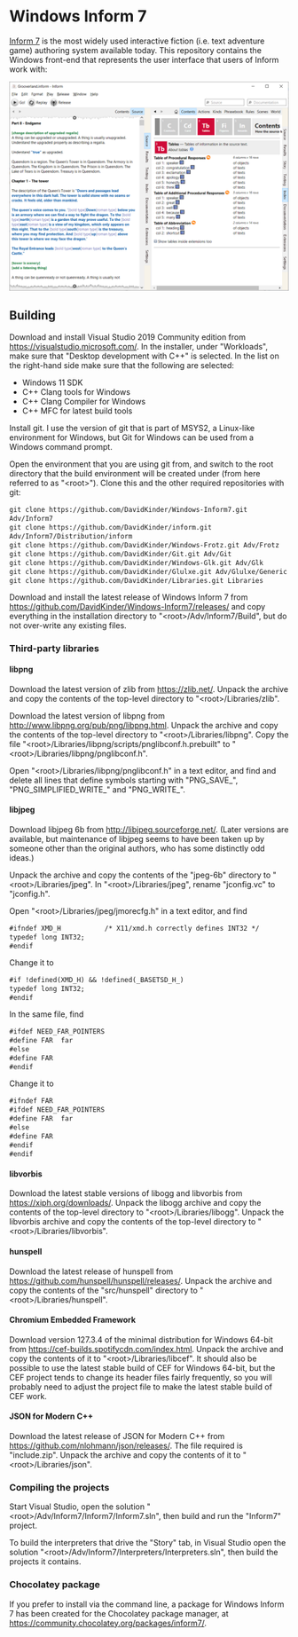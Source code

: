 # Windows Inform 7

[Inform 7](http://inform7.com/) is the most widely used interactive fiction (i.e. text adventure game) authoring system available today. This repository contains the Windows front-end that represents the user interface that users of Inform work with:

![Windows Inform 7](Inform7.png)

## Building

Download and install Visual Studio 2019 Community edition from https://visualstudio.microsoft.com/. In the installer, under "Workloads", make sure that "Desktop development with C++" is selected. In the list on the right-hand side make sure that the following are selected:
- Windows 11 SDK
- C++ Clang tools for Windows
- C++ Clang Compiler for Windows
- C++ MFC for latest build tools

Install git. I use the version of git that is part of MSYS2, a Linux-like environment for Windows, but Git for Windows can be used from a Windows command prompt.

Open the environment that you are using git from, and switch to the root directory that the build environment will be created under (from here referred to as "\<root>"). Clone this and the other required repositories with git:
```
git clone https://github.com/DavidKinder/Windows-Inform7.git Adv/Inform7
git clone https://github.com/DavidKinder/inform.git Adv/Inform7/Distribution/inform
git clone https://github.com/DavidKinder/Windows-Frotz.git Adv/Frotz
git clone https://github.com/DavidKinder/Git.git Adv/Git
git clone https://github.com/DavidKinder/Windows-Glk.git Adv/Glk
git clone https://github.com/DavidKinder/Glulxe.git Adv/Glulxe/Generic
git clone https://github.com/DavidKinder/Libraries.git Libraries
```

Download and install the latest release of Windows Inform 7 from https://github.com/DavidKinder/Windows-Inform7/releases/ and copy everything in the installation directory to "\<root>/Adv/Inform7/Build", but do not over-write any existing files.

### Third-party libraries

#### libpng

Download the latest version of zlib from https://zlib.net/. Unpack the archive and copy the contents of the top-level directory to "\<root>/Libraries/zlib".

Download the latest version of libpng from http://www.libpng.org/pub/png/libpng.html. Unpack the archive and copy the contents of the top-level directory to "\<root>/Libraries/libpng". Copy the file "\<root>/Libraries/libpng/scripts/pnglibconf.h.prebuilt" to "\<root>/Libraries/libpng/pnglibconf.h".

Open "\<root>/Libraries/libpng/pnglibconf.h" in a text editor, and find and delete all lines that define symbols starting with "PNG_SAVE_", "PNG_SIMPLIFIED_WRITE_" and "PNG_WRITE_".

#### libjpeg

Download libjpeg 6b from http://libjpeg.sourceforge.net/. (Later versions are available, but maintenance of libjpeg seems to have been taken up by someone other than the original authors, who has some distinctly odd ideas.)

Unpack the archive and copy the contents of the "jpeg-6b" directory to "\<root>/Libraries/jpeg". In "\<root>/Libraries/jpeg", rename "jconfig.vc" to "jconfig.h".

Open "\<root>/Libraries/jpeg/jmorecfg.h" in a text editor, and find
```
#ifndef XMD_H			/* X11/xmd.h correctly defines INT32 */
typedef long INT32;
#endif
```
Change it to
```
#if !defined(XMD_H) && !defined(_BASETSD_H_)
typedef long INT32;
#endif
```
In the same file, find
```
#ifdef NEED_FAR_POINTERS
#define FAR  far
#else
#define FAR
#endif
```
Change it to
```
#ifndef FAR
#ifdef NEED_FAR_POINTERS
#define FAR  far
#else
#define FAR
#endif
#endif
```

#### libvorbis

Download the latest stable versions of libogg and libvorbis from https://xiph.org/downloads/. Unpack the libogg archive and copy the contents of the top-level directory to "\<root>/Libraries/libogg". Unpack the libvorbis archive and copy the contents of the top-level directory to "\<root>/Libraries/libvorbis".

#### hunspell

Download the latest release of hunspell from https://github.com/hunspell/hunspell/releases/. Unpack the archive and copy the contents of the "src/hunspell" directory to "\<root>/Libraries/hunspell".

#### Chromium Embedded Framework

Download version 127.3.4 of the minimal distribution for Windows 64-bit from https://cef-builds.spotifycdn.com/index.html.
Unpack the archive and copy the contents of it to "\<root>/Libraries/libcef".
It should also be possible to use the latest stable build of CEF for Windows 64-bit, but the CEF project tends to change its header files fairly frequently, so you will probably need to adjust the project file to make the latest stable build of CEF work.

#### JSON for Modern C++

Download the latest release of JSON for Modern C++ from https://github.com/nlohmann/json/releases/. The file required is "include.zip". Unpack the archive and copy the contents of it to "\<root>/Libraries/json".

### Compiling the projects

Start Visual Studio, open the solution "\<root>/Adv/Inform7/Inform7/Inform7.sln", then build and run the "Inform7" project.

To build the interpreters that drive the "Story" tab, in Visual Studio open the solution "\<root>/Adv/Inform7/Interpreters/Interpreters.sln", then build the projects it contains.

### Chocolatey package

If you prefer to install via the command line, a package for Windows Inform 7 has been created for the Chocolatey package manager, at https://community.chocolatey.org/packages/inform7/.
